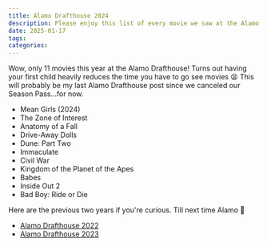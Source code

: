 ```yaml
---
title: Alamo Drafthouse 2024
description: Please enjoy this list of every movie we saw at the Alamo Drafthouse in 2024.
date: 2025-01-17
tags: 
categories:
---
```


Wow, only 11 movies this year at the Alamo Drafthouse! Turns out having your first child heavily reduces the time you have to go see movies 😫 This will probably be my last Alamo Drafthouse post since we canceled our Season Pass...for now.

- Mean Girls (2024)
- The Zone of Interest
- Anatomy of a Fall
- Drive-Away Dolls
- Dune: Part Two
- Immaculate
- Civil War
- Kingdom of the Planet of the Apes
- Babes
- Inside Out 2
- Bad Boy: Ride or Die

Here are the previous two years if you're curious. Till next time Alamo 🍿
- [Alamo Drafthouse 2022](/posts/alamo-drafthouse-2022/)
- [Alamo Drafthouse 2023](/posts/alamo-drafthouse-2023/)